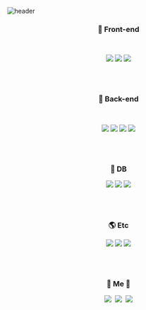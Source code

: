 ![header](https://capsule-render.vercel.app/api?type=soft&color=auto&height=150&section=header&text=HayanYoo&fontSize=70&animation=twinkling)

<!--
https://simpleicons.org/?q=sass
-->

<h3 align="center"> 💪 Front-end</h3>
<br>

<p align="center">
  <img src="https://img.shields.io/badge/React-61DAFB?style=flat-square&logo=React&logoColor=white"/>
  <img src="https://img.shields.io/badge/Vue.js-4FC08D?style=flat-square&logo=Vue.js&logoColor=white"/>
  <img src="https://img.shields.io/badge/TypeScript-3178C6?style=flat-square&logo=TypeScript&logoColor=white"/>
</p>
<br><br>

<h3 align="center"> 🦵 Back-end</h3>
<br>
<p align="center">
  <img src="https://img.shields.io/badge/Kotlin-0095D5?style=flat-square&logo=Kotlin&logoColor=white"/>
  <img src="https://img.shields.io/badge/Java-007396?style=flat-square&logo=Java&logoColor=white"/>
  <img src="https://img.shields.io/badge/SpringBoot-6DB33F?style=flat-square&logo=Spring&logoColor=white"/>
  <img src="https://img.shields.io/badge/NestJs-E0234E?style=flat-square&logo=NestJs&logoColor=white"/>
 </p>
<br><br>

<h3 align="center">🚄 DB </h5>

<p align="center">
   <img src="https://img.shields.io/badge/MariaDB-003545?style=flat-square&logo=MariaDB&logoColor=white"/>
    <img src="https://img.shields.io/badge/Mysql-E6B91E?style=flat-square&logo=MySql&logoColor=white"/>
  <img src="https://img.shields.io/badge/MongoDB-47A248?style=flat-square&logo=MongoDB&logoColor=white"/>
 
</p>
<br><br>

<h3 align="center">🌎 Etc </h5>

<p align="center">
  <img src="https://img.shields.io/badge/Apollo GraphQL-311C87?style=flat-square&logo=Apollo GraphQL&logoColor=white"/>
  <img src="https://img.shields.io/badge/GitHub-181717?style=flat-square&logo=GitHub&logoColor=white"/>
    <img src="https://img.shields.io/badge/Jenkins-D24939?style=flat-square&logo=Jenkins&logoColor=white"/>
</p>
<br><br>






<h3 align="center"> 🧸 Me 🧸 </h3>
<p align="center">
    <a href="https://noiseless-sloth-627.notion.site/c1082879661f47789ed44ef01e35f4cc/"><img src="https://img.shields.io/badge/Notion-000000?style=flat-square&logo=Vimeo&logoColor=white&link=https://noiseless-sloth-627.notion.site/c1082879661f47789ed44ef01e35f4cc/"/></a>&nbsp
  <a href="https://be-developer.tistory.com/"><img src="https://img.shields.io/badge/Tech%20Blog-11B48A?style=flat-square&logo=Vimeo&logoColor=white&link=https://be-developer.tistory.com/"/></a>&nbsp
  <a href="mailto:hayanyoo.dev@gmail.com"><img src="https://img.shields.io/badge/Gmail-d14836?style=flat-square&logo=Gmail&logoColor=white&link=hayanyoo.dev@gmail.com"/></a>
</p>
<br>

<!-- <p align="center">
  <a href="https://hits.seeyoufarm.com"><img src="https://hits.seeyoufarm.com/api/count/incr/badge.svg?url=https%3A%2F%2Fgithub.com%2Fwookyoungkim&count_bg=%23ED6DA3&title_bg=%2386757E&icon=github.svg&icon_color=%23E1DEDE&title=hits&edge_flat=false"/></a>
</p>  -->

